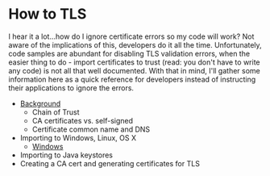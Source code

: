 How to TLS
==========

I hear it a lot...how do I ignore certificate errors so my code will work?  Not aware of the implications of this, developers do it all the time.  Unfortunately, code samples are abundant for disabling TLS validation errors, when the easier thing to do - import certificates to trust (read: you don't have to write any code) is not all that well documented.  With that in mind, I'll gather some information here as a quick reference for developers instead of instructing their applications to ignore the errors.

* [Background](background.md)
    - Chain of Trust
    - CA certificates vs. self-signed
    - Certificate common name and DNS
* Importing to Windows, Linux, OS X
    - [Windows](windows.md)
* Importing to Java keystores
* Creating a CA cert and generating certificates for TLS